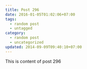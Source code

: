 ```yaml
---
title: Post 296
date: 2016-01-05T01:02:06+07:00
tags:
  - random post
  - untagged
category:
  - random post
  - uncategorized
updated: 2014-09-09T09:40:10+07:00
---
```

This is content of post 296